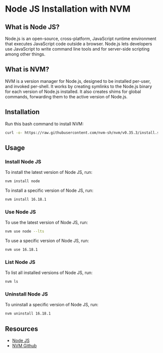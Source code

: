 # Node JS Installation with NVM

## What is Node JS?

Node.js is an open-source, cross-platform, JavaScript runtime environment that executes JavaScript code outside a
browser.
Node.js lets developers use JavaScript to write command line tools and for server-side scripting among other things.

## What is NVM?

NVM is a version manager for Node.js, designed to be installed per-user, and invoked per-shell. It works by creating
symlinks to the Node.js binary for each version of Node.js installed. It also creates shims for global commands,
forwarding them to the active version of Node.js.

## Installation

Run this bash command to install NVM:

```bash
curl -o- https://raw.githubusercontent.com/nvm-sh/nvm/v0.35.3/install.sh | bash
```

## Usage

### Install Node JS

To install the latest version of Node JS, run:

```bash
nvm install node
```

To install a specific version of Node JS, run:

```bash
nvm install 16.18.1
```

### Use Node JS

To use the latest version of Node JS, run:

```bash
nvm use node --lts
```

To use a specific version of Node JS, run:

```bash
nvm use 16.18.1
```

### List Node JS

To list all installed versions of Node JS, run:

```bash
nvm ls
```

### Uninstall Node JS

To uninstall a specific version of Node JS, run:

```bash
nvm uninstall 16.18.1
```

## Resources

- [Node JS](https://nodejs.org/en/)
- [NVM Github](https://github.com/nvm-sh/nvm)